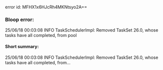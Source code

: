error id: MFHX1x6HJcRh4MKNtsyo2A==
### Bloop error:

25/06/18 00:03:08 INFO TaskSchedulerImpl: Removed TaskSet 26.0, whose tasks have all completed, from pool
#### Short summary: 

25/06/18 00:03:08 INFO TaskSchedulerImpl: Removed TaskSet 26.0, whose tasks have all completed, from...